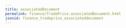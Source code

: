 ```yaml
---
title: associatedDocument
permalink: finance/TradePrice.associatedDocument.html
jsonid: finance_tradeprice_associateddocument
---
```

